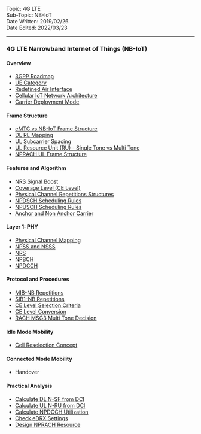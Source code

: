 Topic: 4G LTE<br>
Sub-Topic: NB-IoT<br>
Date Written: 2019/02/26<br>
Date Edited: 2022/03/23<br>

---

### 4G LTE Narrowband Internet of Things (NB-IoT)
#### Overview 

- [3GPP Roadmap](/lte_nbiot/lte_nbiot_overview.md?id=3GPP-Roadmap)<br>
- [UE Category](/lte_nbiot/lte_nbiot_overview.md?id=UE-Category)<br>
- [Redefined Air Interface](/lte_nbiot/lte_nbiot_overview.md?id=Redefined-Air-Interface)<br>
- [Cellular IoT Network Architecture](/lte_nbiot/lte_nbiot_overview.md?id=Cellular-IoT-Network-Architecture)<br>
- [Carrier Deployment Mode](/lte_nbiot/lte_nbiot_overview.md?id=Carrier-Deployment-Mode)<br>

#### Frame Structure 

- [eMTC vs NB-IoT Frame Structure](/lte_nbiot/lte_nbiot_framestructure.md?id=eMTC-vs-NB-IoT-Frame-Structure)<br>
- [DL RE Mapping](/lte_nbiot/lte_nbiot_framestructure.md?id=DL-RE-Mapping)<br>
- [UL Subcarrier Spacing](/lte_nbiot/lte_nbiot_framestructure.md?id=UL-Subcarrier-Spacing)<br>
- [UL Resource Unit (RU) - Single Tone vs Multi Tone](/lte_nbiot/lte_nbiot_framestructure.md?id=UL-Resource-Unit-RU-Single-Tone-vs-Multi-Tone)<br>
- [NPRACH UL Frame Structure](/lte_nbiot/lte_nbiot_framestructure.md?id=NPRACH-UL-Frame-Structure)<br>

#### Features and Algorithm 

- [NRS Signal Boost](/lte_nbiot/lte_nbiot_featurealgo.md?id=NRS-Signal-Boost)<br>
- [Coverage Level (CE Level)](/lte_nbiot/lte_nbiot_featurealgo.md?id=Coverage-Level-CE-Level)<br>
- [Physical Channel Repetitions Structures](/lte_nbiot/lte_nbiot_featurealgo.md?id=Physical-Channel-Repetitions-Structures)<br>
- [NPDSCH Scheduling Rules](/lte_nbiot/lte_nbiot_featurealgo.md?id=NPDSCH-Scheduling-Rules)<br>
- [NPUSCH Scheduling Rules](/lte_nbiot/lte_nbiot_featurealgo.md?id=NPUSCH-Scheduling-Rules)<br>
- [Anchor and Non Anchor Carrier](/lte_nbiot/lte_nbiot_featurealgo.md?id=Anchor-and-Non-Anchor-Carrier)<br>

#### Layer 1: PHY

- [Physical Channel Mapping](/lte_nbiot/lte_nbiot_layer1.md?id=Physical-Channel-Mapping)<br>
- [NPSS and NSSS](/lte_nbiot/lte_nbiot_layer1.md?id=NPSS-and-NSSS)<br>
- [NRS](/lte_nbiot/lte_nbiot_layer1.md?id=NRS)<br>
- [NPBCH](/lte_nbiot/lte_nbiot_layer1.md?id=NPBCH)<br>
- [NPDCCH](/lte_nbiot/lte_nbiot_layer1.md?id=NPDCCH)<br>

#### Protocol and Procedures 

- [MIB-NB Repetitions](/lte_nbiot/lte_nbiot_procedure.md?id=MIB-NB-Repetitions)<br>
- [SIB1-NB Repetitions](/lte_nbiot/lte_nbiot_procedure.md?id=SIB1-NB-Repetitions)<br>
- [CE Level Selection Criteria](/lte_nbiot/lte_nbiot_procedure.md?id=CE-Level-Selection-Criteria)<br>
- [CE Level Conversion](/lte_nbiot/lte_nbiot_procedure.md?id=CE-Level-Conversion)<br>
- [RACH MSG3 Multi Tone Decision](/lte_nbiot/lte_nbiot_procedure.md?id=RACH-MSG3-Multi-Tone-Decision)<br>

#### Idle Mode Mobility 

- [Cell Reselection Concept](/lte_nbiot/lte_nbiot_idle.md?id=Cell-Reselection-Concept)<br>

#### Connected Mode Mobility 

- Handover

#### Practical Analysis 

- [Calculate DL N-SF from DCI](/lte_nbiot/lte_nbiot_practical.md?id=Calculate-DL-N-SF-from-DCI)<br>
- [Calculate UL N-RU from DCI](/lte_nbiot/lte_nbiot_practical.md?id=Calculate-UL-N-RU-from-DCI)<br>
- [Calculate NPDCCH Utilization](/lte_nbiot/lte_nbiot_practical.md?id=Calculate-NPDCCH-Utilization)<br>
- [Check eDRX Settings](/lte_nbiot/lte_nbiot_practical.md?id=Check-eDRX-Settings)<br>
- [Design NPRACH Resource](/lte_nbiot/lte_nbiot_practical.md?id=Design-NPRACH-Resource)<br>